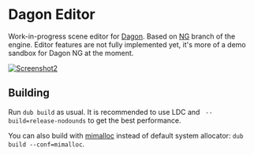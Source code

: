 # Dagon Editor
Work-in-progress scene editor for [Dagon](https://github.com/gecko0307/dagon). Based on [NG](https://github.com/gecko0307/dagon/tree/dagon-ng) branch of the engine. Editor features are not fully implemented yet, it's more of a demo sandbox for Dagon NG at the moment.

[![Screenshot2](https://1.bp.blogspot.com/-IaDVtXOtJZw/XWG0FeJPFuI/AAAAAAAAEHQ/lk9WdRFGlegSSt0hnNLFEdGw_6XyrS7NgCLcBGAs/s1600/ng-terrain-bushes.jpg)](https://1.bp.blogspot.com/-IaDVtXOtJZw/XWG0FeJPFuI/AAAAAAAAEHQ/lk9WdRFGlegSSt0hnNLFEdGw_6XyrS7NgCLcBGAs/s1600/ng-terrain-bushes.jpg)

## Building
Run `dub build` as usual. It is recommended to use LDC and ` --build=release-nodounds` to get the best performance.

You can also build with [mimalloc](https://github.com/microsoft/mimalloc) instead of default system allocator: `dub build --conf=mimalloc`.
